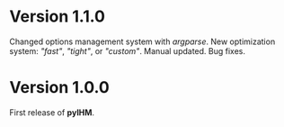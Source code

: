 # Version 1.1.0

Changed options management system with *argparse*.
New optimization system: *"fast"*, *"tight"*, or *"custom"*.
Manual updated.
Bug fixes.

# Version 1.0.0

First release of **pyIHM**.
